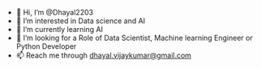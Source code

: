 - 👋 Hi, I’m @Dhayal2203
- 👀 I’m interested in Data science and AI
- 🌱 I’m currently learning AI
- 💞️ I’m looking for a Role of Data Scientist, Machine learning Engineer or Python Developer
- 📫 Reach me through dhayal.vijaykumar@gmail.com

<!---
Dhayal2203/Dhayal2203 is a ✨ special ✨ repository because its `README.md` (this file) appears on your GitHub profile.
You can click the Preview link to take a look at your changes.
--->
